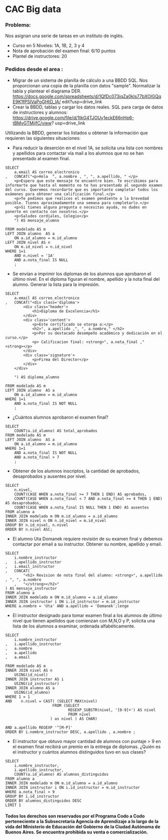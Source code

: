 # CAC Big data
 
### Problema: 
Nos asignan una serie de tareas en un instituto de inglés.
- Curso en 5 Niveles: 1A, 1B, 2, 3 y 4
- Nota de aprobación del examen final: 6/10 puntos
- Plantel de instructores: 20

### Pedidos desde el area :

- Migrar de un sistema de planilla de cálculo a una BBDD SQL. Nos proporcionan una copia de la
planilla con datos "sample". Normalizar la tabla y plantear el diagrama DER.
https://docs.google.com/spreadsheets/d/1QfDc073iqZa0kIs77bXOlGQqE9K1fPSlVaPoGHtD_lA/
edit?usp=drive_link
- Crear la BBDD, tablas y cargar los datos reales. SQL para carga de datos de instructores y
alumnos: https://drive.google.com/file/d/1tkG4TJOUy1eckE66nHp6-tBMvGTMijfC/view?
usp=drive_link

Utilizando la BBDD, generar los listados u obtener la información que requieren las siguientes situaciones:
- Para reducir la deserción en el nivel 1A, se solicita una lista con nombres y apellidos para contactar
vía mail a los alumnos que no se han presentado al examen final.
```
SELECT 
    a.email AS correo_electronico
,   CONCAT("<p>Hola  ", a.nombre , ", ", a.apellido, " </p>
    <p>Espero que este mensaje te encuentre bien. Te escribimos para informarte que hasta el momento no te has presentado al segundo examen del curso. Queremos recordarte que es importante completar todos los exámenes para obtener una calificación final.</p>
    <p>Te pedimos que realices el examen pendiente a la brevedad posible. Tienes aproximadamente una semana para completarlo.</p>
    <p>Si tienes alguna pregunta o necesitas ayuda, no dudes en ponerte en contacto con nosotros.</p>
    <p>Saludos cordiales, Colegio</p>
    ") AS mensaje_alumno

FROM modelado AS m
LEFT JOIN alumno  AS a
    ON a.id_alumno = m.id_alumno
LEFT JOIN nivel AS n 
    ON m.id_nivel = n.id_nivel
WHERE 1=1
    AND n.nivel = '1A' 
    AND a.nota_final IS NULL
    ;
```


- Se envían a imprimir los diplomas de los alumnos que aprobaron el último nivel. En el diploma
figuran el nombre, apellido y la nota final del alumno. Generar la lista para la impresión.
```
SELECT 
    a.email AS correo_electronico
,   CONCAT("<div class='diploma'>
        <div class='header'>
            <h1>Diploma de Excelencia</h1>
        </div>
        <div class='content'>
            <p>Este certificado se otorga a:</p>
            <h2>", a.apellido ,", ", a.nombre," </h2>
            <p>Por su destacado desempeño académico y dedicación en el curso.</p>
            <p> Calificacion final: <strong>", a.nota_final ," <strong></p>
        </div>
        <div class='signature'>
            <p>Firma del Director</p>
        </div>
    </div>

    ") AS diploma_alumno

FROM modelado AS m
LEFT JOIN alumno  AS a
    ON a.id_alumno = m.id_alumno
WHERE 1=1
    AND a.nota_final IS NOT NULL
    ;
```

- ¿Cuántos alumnos aprobaron el examen final?
```
SELECT
    COUNT(a.id_alumno) AS total_aprobados
FROM modelado AS m
LEFT JOIN alumno  AS a
    ON a.id_alumno = m.id_alumno
WHERE 1=1
    AND a.nota_final IS NOT NULL
    AND a.nota_final > 7
    ;
```


- Obtener de los alumnos inscriptos, la cantidad de aprobados, desaprobados y
ausentes por nivel.

```
SELECT
    n.nivel,
    COUNT(CASE WHEN a.nota_final >= 7 THEN 1 END) AS aprobados,
    COUNT(CASE WHEN a.nota_final < 7 AND a.nota_final >= 4 THEN 1 END) AS desaprobados,
    COUNT(CASE WHEN a.nota_final IS NULL THEN 1 END) AS ausentes
FROM alumno a
INNER JOIN modelado m ON m.id_alumno = a.id_alumno
INNER JOIN nivel n ON n.id_nivel = m.id_nivel
GROUP BY n.id_nivel, n.nivel
ORDER BY n.nivel ASC;
```

- El alumno Uta Domanek requiere revisión de su examen final y debemos contactar por email a
su instructor. Obtener su nombre, apellido y email.
```
SELECT
    i.nombre_instructor
,   i.apellido_instructor
,   i.email_instructor
,   CONCAT(
        "<h2> Revision de nota final del alumno: <strong>", a.apellido , ", ", a.nombre 
    ,   "</strong></h2>"
) AS mensaje_instructor
FROM alumno a
INNER JOIN modelado m ON m.id_alumno = a.id_alumno
INNER JOIN instructor i ON i.id_instructor = m.id_instructor
WHERE a.nombre = 'Uta' AND a.apellido = 'Domanek';lenge

```


- El instructor designado para tomar examen final a los alumnos de último nivel que tienen apellidos
que comienzan con M,N,O y P, solicita una lista de los alumnos a examinar, ordenada
alfabéticamente.
```
SELECT
    i.nombre_instructor
,   i.apellido_instructor    
,   a.nombre
,   a.apellido
,   a.email

FROM modelado AS m
INNER JOIN nivel AS n
    USING(id_nivel)
INNER JOIN instructor AS i
    USING(id_instructor)
INNER JOIN alumno AS a
    USING(id_alumno)
WHERE 1 = 1 
AND    n.nivel = CAST( (SELECT MAX(nivel)
                     FROM (SELECT    
                            REGEXP_SUBSTR(nivel, '[0-9]+') AS nivel
                            FROM nivel
                    ) as nivel ) AS CHAR)

AND a.apellido REGEXP '^[M-P]'
ORDER BY i.nombre_instructor DESC, a.apellido , a.nombre ;
```

- El instructor que obtuvo mayor cantidad de alumnos con puntaje > 9 en el examen final recibirá un
premio en la entrega de diplomas. ¿Quién es el instructor y cuántos alumnos distinguidos tuvo en
sus clases?
```
SELECT
    i.nombre_instructor,
    i.apellido_instructor,
    COUNT(a.id_alumno) AS alumnos_distinguidos
FROM alumno a
INNER JOIN modelado m ON m.id_alumno = a.id_alumno
INNER JOIN instructor i ON i.id_instructor = m.id_instructor
WHERE a.nota_final > 9
GROUP BY i.id_instructor
ORDER BY alumnos_distinguidos DESC
LIMIT 1

```


#### Todos los derechos son reservados por el Programa Codo a Codo perteneciente a la Subsecretaría Agencia de Aprendizaje a lo largo de la vida del Ministerio de Educación del Gobierno de la Ciudad Autónoma de Buenos Aires. Se encuentra prohibida su venta o comercialización.